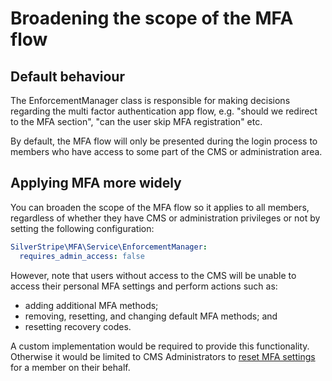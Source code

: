 # Broadening the scope of the MFA flow

## Default behaviour

The EnforcementManager class is responsible for making decisions regarding the multi factor authentication app flow, e.g. "should we redirect to the MFA section", "can the user skip MFA registration" etc.

By default, the MFA flow will only be presented during the login process to members who have access to some part of the CMS or administration area.

## Applying MFA more widely

You can broaden the scope of the MFA flow so it applies to all members, regardless of whether they have CMS or administration privileges or not by setting the following configuration:

```yaml
SilverStripe\MFA\Service\EnforcementManager:
  requires_admin_access: false
```

However, note that users without access to the CMS will be unable to access their personal MFA settings and perform actions such as:

* adding additional MFA methods;
* removing, resetting, and changing default MFA methods; and
* resetting recovery codes.

A custom implementation would be required to provide this functionality. Otherwise it would be limited to CMS Administrators to [reset MFA settings](https://userhelp.silverstripe.org/en/4/optional_features/multi-factor_authentication/administrator_manual/resetting_accounts/) for a member on their behalf.
